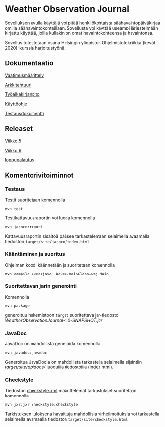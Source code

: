 # Weather Observation Journal

Sovelluksen avulla käyttäjä voi pitää henkilökohtaista säähavaintopäiväkirjaa omilla säähavaintokohteillaan. Sovellusta voi käyttää useampi järjestelmään kirjattu käyttäjä, joilla kullakin on omat havaintokohteensa ja havaintonsa.

Sovellus toteutetaan osana Helsingin yliopiston Ohjelmistotekniikka (kevät 2020)-kurssia harjoitustyönä.

## Dokumentaatio

[Vaatimusmäärittely](https://github.com/toniramo/ot-harjoitustyo/tree/master/dokumentointi/vaatimusmaarittely.md)

[Arkkitehtuuri](https://github.com/toniramo/ot-harjoitustyo/tree/master/dokumentointi/arkkitehtuuri.md)

[Työaikakirjanpito](https://github.com/toniramo/ot-harjoitustyo/tree/master/dokumentointi/tyoaikakirjanpito.md)

[Käyttöohje](https://github.com/toniramo/ot-harjoitustyo/tree/master/dokumentointi/kayttoohje.md)

[Testausdokumentti](https://github.com/toniramo/ot-harjoitustyo/tree/master/dokumentointi/testausdokumentti.md)

## Releaset

[Viikko 5](https://github.com/toniramo/ot-harjoitustyo/releases/tag/viikko5)

[Viikko 6](https://github.com/toniramo/ot-harjoitustyo/releases/tag/viikko6)

[loppupalautus](https://github.com/toniramo/ot-harjoitustyo/releases/tag/loppupalautus)

## Komentorivitoiminnot

### Testaus
Testit suoritetaan komennolla

```
mvn test
```

Testikattavuusraportin voi luoda komennolla

```
mvn jacoco:report
```

Kattavuusraportin sisältöä pääsee tarkastelemaan selaimella avaamalla tiedoston `target/site/jacoco/index.html`

### Kääntäminen ja suoritus
Ohjelman koodi käännetään ja suoritetaan komennolla

```
mvn compile exec:java -Dexec.mainClass=woj.Main
```

### Suoritettavan jarin generointi
Komennolla

```
mvn package
```

generoituu hakemistoon `target` suoritettava jar-tiedosto *WeatherObservationJournal-1.0-SNAPSHOT.jar*

### JavaDoc

JavaDoc on mahdollista generoida komennolla

```
mvn javadoc:javadoc
```

Generoitua JavaDocia on mahdollista tarkastella selaimella sijaintiin *target/site/apidocs/* luoduilla tiedostoilla (index.html).

### Checkstyle
Tiedoston [checkstyle.xml](./WeatherObservationJournal/.checkstyle.xml) määrittelemät tarkastukset suoritetaan komennolla

```
mvn jxr:jxr checkstyle:checkstyle
```

Tarkistuksen tuloksena havaittuja mahdollisia virheilmoituksia voi tarkastella selaimella avamaalla tiedoston `target/site/checkstyle.html`



